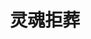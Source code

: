 ---
layout: work-detail                   
title: "灵魂拒葬"
sort_by_date: "2019-05-18"             
work_details:                       
  title: "灵魂拒葬"            
  location: "Morris Dailey Auditorium, San Jose State University"    
  date: "2019年5月18日"            
  banner_image: "/assets/imgs/works/2019-bury-the-dead/bury-the-dead-banner.jpg"
  poster_image: "/assets/imgs/works/2019-bury-the-dead/bury-the-dead-poster.jpg"
  brochure: "/assets/files/works/2019-bury-the-dead/bury-the-dead-brochure.pdf"
  introduction: "阴风冷雨，战马长嘶，炮火轰鸣。从凡尔登的千里战壕，到日德兰的万顷波涛，再到伊斯坦布尔的巍峨城堡，一千万平方公里之内，目之所及尽是滚滚浓烟，硝烟中掺杂着血腥与腐臭的气息，烟雾背后若隐若现的是一张张狰狞的面孔。帝国争霸的野心点燃了整个欧洲。全歼敌人守军，夺回这个战略高地，国会发来了嘉奖令，这一役堪称将军阁下军事生涯中最为辉煌的一笔。欧洲的战火将整个世界烤得炙热，一船又一船的生力军从弗吉尼亚出发，刚越过北大西洋的惊涛骇浪，便命断他乡。只不过，报告长官，有几个阵亡的士兵拒绝被埋葬。幽灵，拒绝被埋葬的幽灵，在欧洲游荡。将军、参谋、医生、上尉，机关用尽，只为围剿这些桀骜不驯的幽灵。约翰，我给你织了一件毛衣，你穿上看看，合适么？亲爱的，我们赢了。不，我爱你——当硝烟的气味飘到大洋彼岸，当阵亡通知书震醒春闺梦中的人，当酒精已经不足以再次麻痹神经，那些妻子、情人、母亲、姊妹将如何承受这场战争？而那些幽灵，又将何去何从？" 
  production_team:              
    - page_title: "主要演员"       
      members:
        - name: "约翰 谢林"
          person: "陈序"
        - name: "贝丝 谢林"
          person: "李佳琦"
        - name: "亨利 莱维"
          person: "陈思源"
        - name: "琼恩 柏克"
          person: "李周嘉"
        - name: "瓦尔兹 摩尔根"
          person: "刘锐"
        - name: "朱莉亚 布莱克"
          person: "沈学思"
        - name: "杰米 迪恩"
          person: "刘天泽"
        - name: "伊丽莎白 迪恩"
          person: "刘小叶"
        - name: "韦伯斯特"
          person: "孙研"
        - name: "玛莎 韦伯斯特"
          person: "贾彤珺"
        - name: "汤姆 德里斯科"
          person: "李泽宇"
        - name: "凯瑟琳 德里斯科"
          person: "王潇咏"
        - person: "范子宜"
          role: "医疗兵"
        - person: "卢樱丹"
          role: "医疗兵"
        - person: "张茜"
          role: "医疗兵"
        - person: "董仕"
          role: "上尉"
        - person: "周梓桐"
          role: "参谋"
        - person: "沈诗哲"
          role: "将军"
        - person: "梁晨"
          role: "医生"
    - page_title: "导演制作团队"
      members:
        - name: "制作人"
          person: "朱本正"
        - name: "助理制作人"
          person: "梁晨，王逸帆，李周嘉"
        - name: "导演"
          person: "周思韵"
        - name: "副导演"
          person: "沈诗哲，贾小荣"
        - name: "舞台总监"
          person: "王艳秋"
        - name: "助理舞监"
          person: "黄绪昕"
        - name: "舞台美术"
          person: "曾月"
        - name: "技术总监"
          person: "曾月"
        - name: "技术指导"
          person: "廖汀，孙研"
    - page_title: "后台"
      members:
        - name: "道具"
          person: "刘小叶，周梓桐"
        - name: "服装"
          person: "李周嘉，王潇咏"
        - name: "化妆"
          person: "虞杉，Ivy Wu"
        - name: "灯光设计/操作"
          person: "李云琦"
        - name: "音效设计/操作"
          person: "贾韬，曹原"
        - name: "平面设计"
          person: "柴子娴，李周嘉"
        - name: "场监"
          person: "朱本正，张馨元，王逸帆，孙启炜"
        - name: "舞者"
          person: "周思韵，王力尓"
        - name: "布景"
          person: "张茜，刘天泽，李佳琦，周思韵，陈序，贾小荣，贾彤珺，沈学思，董仕，李云琦，王艳秋，周本正，梁晨，周梓桐，陈思源，卢樱丹，贾韬，沈诗哲，李泽宇"    
  photos:                              
    - image: "/assets/imgs/works/2019-bury-the-dead/final-curtain1.jpg"  
      size: "large"                  
      caption: "谢幕"    
    - image: "/assets/imgs/works/2019-bury-the-dead/final-curtain2.jpg"  
      size: "large"                  
      caption: "谢幕"
    - image: "/assets/imgs/works/2019-bury-the-dead/final-makeup1.jpg"  
      size: "large"                  
      caption: "定妆照"  
    - image: "/assets/imgs/works/2019-bury-the-dead/final-makeup2.jpg"  
      size: "large"                  
      caption: "定妆照"  
    - image: "/assets/imgs/works/2019-bury-the-dead/final-makeup3.jpg"  
      size: "large"                  
      caption: "定妆照"  
    - image: "/assets/imgs/works/2019-bury-the-dead/stage1.jpg"  
      size: "large"                  
      caption: "演出剧照" 
    - image: "/assets/imgs/works/2019-bury-the-dead/stage2.jpg"  
      size: "large"                  
      caption: "演出剧照" 
    - image: "/assets/imgs/works/2019-bury-the-dead/stage3.jpg"  
      size: "large"                  
      caption: "演出剧照" 
---